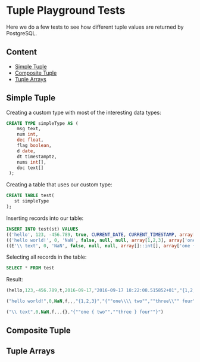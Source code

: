 # Tuple Playground Tests

Here we do a few tests to see how different tuple values are returned by PostgreSQL.

## Content

* [Simple Tuple](#simple-tuple)
* [Composite Tuple](#composite-tuple)
* [Tuple Arrays](#tuple-arrays)

## Simple Tuple

Creating a custom type with most of the interesting data types:

```sql
CREATE TYPE simpleType AS (
    msg text,
    num int,
    dec float,
    flag boolean,
    d date,
    dt timestamptz,
    nums int[],
    doc text[]
 );
```

Creating a table that uses our custom type:

```sql
CREATE TABLE test(
   st simpleType
);
```

Inserting records into our table:

```sql
INSERT INTO test(st) VALUES
(('hello', 123, -456.789, true, CURRENT_DATE, CURRENT_TIMESTAMP, array[1,2,3], array['one', 'two', 'three'])),
(('hello world!', 0, 'NaN', false, null, null, array[1,2,3], array['one\ two', 'three" four'])),
((E'\\ text', 0, 'NaN', false, null, null, array[]::int[], array['one { two', 'three } four']));
```

Selecting all records in the table:

```sql
SELECT * FROM test
```

Result:

```js
(hello,123,-456.789,t,2016-09-17,"2016-09-17 18:22:08.515852+01","{1,2,3}","{one,two,three}")

("hello world!",0,NaN,f,,,"{1,2,3}","{""one\\\\ two"",""three\\"" four""}")

("\\ text",0,NaN,f,,,{},"{""one { two"",""three } four""}")
```

## Composite Tuple


## Tuple Arrays

